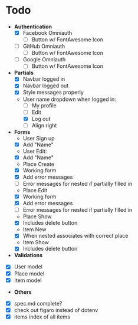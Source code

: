 # Todo #

- **Authentication**
  - [x] Facebook Omniauth
    - [ ] Button w/ FontAwesome Icon
  - [ ] GitHub Omniauth
    - [ ] Button w/ FontAwesome Icon
  - [ ] Google Omniauth
    - [ ] Button w/ FontAwesome Icon
- **Partials**
  - [x] Navbar logged in
  - [x] Navbar logged out
  - [x] Style messages properly
  - User name dropdown when logged in:
    - [ ] My profile
    - [ ] Edit
    - [x] Log out
    - [ ] Align right
- **Forms**
  - User Sign up
  - [x] Add "Name"
  - User Edit:
  - [x] Add "Name"
  - Place Create
  - [x] Working form
  - [x] Add error messages
  - [ ] Error messages for nested if partially filled in
  - Place Edit
  - [x] Working form
  - [x] Add error messages
  - [ ] Error messages for nested if partially filled in
  - Place Show
  - [x] Includes delete button
  - Item New
  - [x] When nested associates with correct place
  - Item Show
  - [x] Includes delete button
- **Validations**
- [x] User model
- [x] Place model
- [x] Item model
- **Others**
- [x] spec.md complete?
- [x] check out figaro instead of dotenv
- [x] items index of all items
